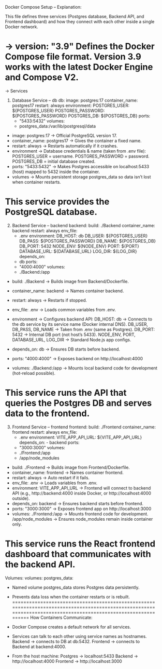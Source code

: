 Docker Compose Setup – Explanation:

This file defines three services (Postgres database, Backend API, and Frontend dashboard) and how they connect with each other inside a single Docker network.

-> version: "3.9"
   Defines the Docker Compose file format.
   Version 3.9 works with the latest Docker Engine and Compose V2.
======================================================================================================================================================================
-> Services
1. Database Service – db
  db:
    image: postgres:17
    container_name: postgres17
    restart: always
    environment:
      POSTGRES_USER: ${POSTGRES_USER}
      POSTGRES_PASSWORD: ${POSTGRES_PASSWORD}
      POSTGRES_DB: ${POSTGRES_DB}
    ports:
      - "5433:5432"
    volumes:
      - postgres_data:/var/lib/postgresql/data


- image: postgres:17 → Official PostgreSQL version 17.
- container_name: postgres17 → Gives the container a fixed name.
- restart: always → Restarts automatically if it crashes.
- environment → Database credentials & name (taken from .env file):
   POSTGRES_USER = username.
   POSTGRES_PASSWORD = password.
   POSTGRES_DB = initial database created.
- ports: "5433:5432" → Makes Postgres accessible on localhost:5433 (host) mapped to 5432 inside the container.
- volumes → Mounts persistent storage postgres_data so data isn’t lost when container restarts.

 This service provides the PostgreSQL database.
=======================================================================================================================================================

2. Backend Service – backend
  backend:
    build: ./Backend
    container_name: backend
    restart: always
    env_file:
      - .env
    environment:
      DB_HOST: db
      DB_USER: ${POSTGRES_USER}
      DB_PASS: ${POSTGRES_PASSWORD}
      DB_NAME: ${POSTGRES_DB}
      DB_PORT: 5432
      NODE_ENV: ${NODE_ENV}
      PORT: ${PORT}
      DATABASE_URL: ${DATABASE_URL}
      LOG_DIR: ${LOG_DIR}
    depends_on:
      - db
    ports:
      - "4000:4000"
    volumes:
      - ./Backend:/app

- build: ./Backend → Builds image from Backend/Dockerfile.
- container_name: backend → Names container backend.
- restart: always → Restarts if stopped.
- env_file: .env → Loads common variables from .env.
- environment → Configures backend API:
   DB_HOST: db → Connects to the db service by its service name (Docker internal DNS).
   DB_USER, DB_PASS, DB_NAME → Taken from .env (same as Postgres).
   DB_PORT: 5432 → Internal DB port (not host’s 5433).
   NODE_ENV, PORT, DATABASE_URL, LOG_DIR → Standard Node.js app configs.

- depends_on: db → Ensures DB starts before backend.
- ports: "4000:4000" → Exposes backend on http://localhost:4000
- volumes: ./Backend:/app → Mounts local backend code for development (hot-reload possible).

 This service runs the API that queries the Postgres DB and serves data to the frontend.
====================================================================================================================================

3. Frontend Service – frontend
  frontend:
    build: ./Frontend
    container_name: frontend
    restart: always
    env_file:
      - .env
    environment:
      VITE_APP_API_URL: ${VITE_APP_API_URL}
    depends_on:
       - backend
    ports:
      - "3000:3000"
    volumes:
      - ./Frontend:/app
      - /app/node_modules

- build: ./Frontend → Builds image from Frontend/Dockerfile.
- container_name: frontend → Names container frontend.
- restart: always → Auto restart if it fails.
- env_file: .env → Loads variables from .env.
- environment:
   VITE_APP_API_URL → Frontend will connect to backend API (e.g., http://backend:4000 inside Docker, or http://localhost:4000 outside).
- depends_on: backend → Ensures backend starts before frontend.
- ports: "3000:3000" → Exposes frontend app on http://localhost:3000
- volumes:
   ./Frontend:/app → Mounts frontend code for development.
   /app/node_modules → Ensures node_modules remain inside container only.

This service runs the React frontend dashboard that communicates with the backend API.
=================================================================================================================================================================== 
 
 Volumes:
    volumes:
      postgres_data:

- Named volume postgres_data stores Postgres data persistently.
- Prevents data loss when the container restarts or is rebuilt.
===============================================================================================================================================================
How Containers Communicate:

- Docker Compose creates a default network for all services.
- Services can talk to each other using service names as hostnames.
    Backend → connects to DB at db:5432.
    Frontend → connects to Backend at backend:4000.
- From the host machine:
   Postgres → localhost:5433
   Backend → http://localhost:4000
   Frontend → http://localhost:3000
